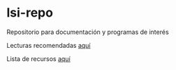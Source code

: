 # lsi-repo
Repositorio para documentación y programas de interés

Lecturas recomendadas [aquí](readings.md)

Lista de recursos [aquí](readings.md)
